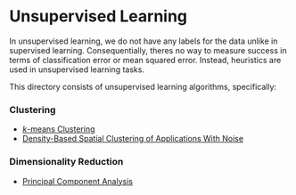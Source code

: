 # Unsupervised Learning

In unsupervised learning, we do not have any labels for the data unlike in supervised learning. Consequentially, theres no way to measure success in terms of classification error or mean squared error. Instead, heuristics are used in unsupervised learning tasks.


This directory consists of unsupervised learning algorithms, specifically:

### Clustering
* [*k*-means Clustering](https://github.com/kary5678/INDE-577/tree/main/unsupervised-learning/k-means_clustering)
* [Density-Based Spatial Clustering of Applications With Noise](https://github.com/kary5678/INDE-577/tree/main/unsupervised-learning/dbscan)


### Dimensionality Reduction
* [Principal Component Analysis](https://github.com/kary5678/INDE-577/tree/main/unsupervised-learning/pca)
